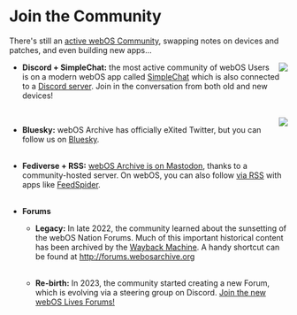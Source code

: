# Join the Community
There's still an <a href="https://appcatalog.webosarchive.org/WebService/reports/" target="_blank">active webOS Community</a>, swapping notes on devices and patches, and even building new apps...

<img src="../images/discord.png" align="right" style="padding-left: 8px">

* **Discord + SimpleChat:** the most active community of webOS Users is on a modern webOS app called <a href="https://appcatalog.webosarchive.org/app/webOSSimpleChat" target="_blank">SimpleChat</a> which is also connected to a <a href="http://www.webosarchive.org/discord" target="_blank">Discord server</a>. Join in the conversation from both old and new devices!<br>
 <br>
<img src="../images/twitter.png" align="right" style="padding-left: 8px">
 
* **Bluesky:** webOS Archive has officially eXited Twitter, but you can follow us on <a href="https://bsky.app/profile/webosarchive.org" target="_blank">Bluesky</a>.
<br>&nbsp;<br>
 
* **Fediverse + RSS:** <a href="https://palm.weboslives.eu/users/webosarchive" target="_blank">webOS Archive is on Mastodon</a>, thanks to a community-hosted server. On webOS, you can also follow <a href="https://palm.weboslives.eu/users/webosarchive.rss" target="_blank">via RSS</a> with apps like <a href="https://appcatalog.webosarchive.org/app/feedspider" target="_blank">FeedSpider</a>.
<br>&nbsp;<br>

* **Forums** 

    - **Legacy:** In late 2022, the community learned about the sunsetting of the webOS Nation Forums. Much of this important historical content has been archived by the <a href="http://web.archive.org/web/20221227181510/https://forums.webosnation.com/" target="_blank">Wayback Machine</a>. A handy shortcut can be found at <a href="http://forums.webosarchive.org" target="_blank">http://forums.webosarchive.org</a><br/>&nbsp;<br/>

    - **Re-birth:** In 2023, the community started creating a new Forum, which is evolving via a steering group on Discord. <a href="https://forums.weboslives.eu/" target="_blank">Join the new webOS Lives Forums!</a>
